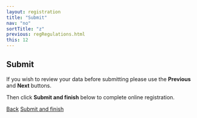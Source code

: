 ```yaml
---
layout: registration
title: "Submit"
nav: "no"
sortTitle: "z"
previous: regRegulations.html
this: 12
---
```


## Submit

If you wish to review your data before submitting please use the **Previous** and **Next** buttons.

Then click **Submit and finish** below to complete online registration.

<div id="buttons">
  <a class="btn btn-outline-secondary" href="{{page.previous}}">Back</a>
  <a class="btn btn-primary" type="submit" href="{{page.next}}">Submit and finish</a>
</div>
